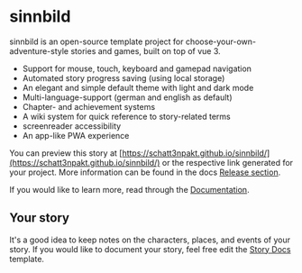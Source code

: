 # sinnbild

sinnbild is an open-source template project for choose-your-own-adventure-style stories and games, built on top of vue 3.

- Support for mouse, touch, keyboard and gamepad navigation
- Automated story progress saving (using local storage)
- An elegant and simple default theme with light and dark mode
- Multi-language-support (german and english as default)
- Chapter- and achievement systems
- A wiki system for quick reference to story-related terms
- screenreader accessibility
- An app-like PWA experience

You can preview this story at [https://schatt3npakt.github.io/sinnbild/](https://schatt3npakt.github.io/sinnbild/) or the respective link generated for your project. More information can be found in the docs [Release section](./docs/4-release.md).

If you would like to learn more, read through the [Documentation](./docs/sinnbild/index.md).

## Your story

It's a good idea to keep notes on the characters, places, and events of your story. If you would like to document your story, feel free edit the [Story Docs](/docs/story/index.md) template.